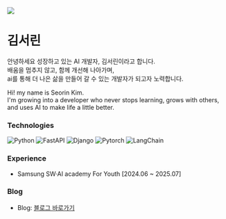 <img src="https://capsule-render.vercel.app/api?type=blur&height=300&color=auto&text=AI%20developer&section=header&reversal=false&textBg=false">

# 김서린
안녕하세요 성장하고 있는 AI 개발자, 김서린이라고 합니다.  
배움을 멈추지 않고, 함께 개선해 나아가며,  
ai를 통해 더 나은 삶을 만들어 갈 수 있는 개발자가 되고자 노력합니다.

Hi! my name is Seorin Kim.  
I'm growing into a developer who never stops learning, grows with others, and uses AI to make life a little better.

### Technologies
![Python](https://img.shields.io/badge/python-3670A0?style=for-the-badge&logo=python&logoColor=ffdd54)
![FastAPI](https://img.shields.io/badge/FastAPI-005571?style=for-the-badge&logo=fastapi)
![Django](https://img.shields.io/badge/django-%23092E20.svg?style=for-the-badge&logo=django&logoColor=white)
![Pytorch](https://img.shields.io/badge/PyTorch-EE4C2C?style=for-the-badge&logo=pytorch&logoColor=white)
![LangChain](https://img.shields.io/badge/LangChain-00B761?style=for-the-badge&logo=langchain&logoColor=white)

### Experience
- Samsung SW·AI academy For Youth [2024.06 ~ 2025.07]

### Blog
- Blog: [블로그 바로가기](https://velog.io/@seorink/posts)

